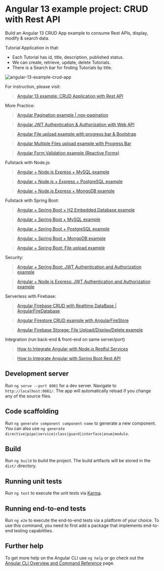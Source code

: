 # Angular 13 example project: CRUD with Rest API

Build an Angular 13 CRUD App example to consume Rest APIs, display, modify & search data.

Tutorial Application in that:
- Each Tutorial has id, title, description, published status.
- We can create, retrieve, update, delete Tutorials.
- There is a Search bar for finding Tutorials by title.

![angular-13-example-crud-app](angular-13-example-crud-app.png)

For instruction, please visit:
> [Angular 13 example: CRUD Application with Rest API](https://www.bezkoder.com/angular-13-crud-example/)

More Practice:
> [Angular Pagination example | ngx-pagination](https://www.bezkoder.com/angular-12-pagination-ngx/)

> [Angular JWT Authentication & Authorization with Web API](https://www.bezkoder.com/angular-12-jwt-auth/)

> [Angular File upload example with progress bar & Bootstrap](https://www.bezkoder.com/angular-12-file-upload/)

> [Angular Multiple Files upload example with Progress Bar](https://www.bezkoder.com/angular-12-multiple-file-upload/)

> [Angular Form Validation example (Reactive Forms)](https://www.bezkoder.com/angular-12-form-validation/)

Fullstack with Node.js:

> [Angular + Node.js Express + MySQL example](https://www.bezkoder.com/angular-12-node-js-express-mysql/)

> [Angular + Node.js + Express + PostgreSQL example](https://www.bezkoder.com/angular-12-node-js-express-postgresql/)

> [Angular + Node.js Express + MongoDB example](https://www.bezkoder.com/angular-12-mongodb-node-js-express/)

Fullstack with Spring Boot:

> [Angular + Spring Boot + H2 Embedded Database example](https://www.bezkoder.com/angular-12-spring-boot-crud/)

> [Angular + Spring Boot + MySQL example](https://www.bezkoder.com/angular-12-spring-boot-mysql/)

> [Angular + Spring Boot + PostgreSQL example](https://www.bezkoder.com/angular-12-spring-boot-postgresql/)

> [Angular + Spring Boot + MongoDB example](https://www.bezkoder.com/angular-12-spring-boot-mongodb/)

> [Angular + Spring Boot: File upload example](https://www.bezkoder.com/angular-12-spring-boot-file-upload/)

Security:
> [Angular + Spring Boot: JWT Authentication and Authorization example](https://www.bezkoder.com/angular-12-spring-boot-jwt-auth/)

> [Angular + Node.js Express: JWT Authentication and Authorization example](https://www.bezkoder.com/node-js-angular-12-jwt-auth/)

Serverless with Firebase:
> [Angular Firebase CRUD with Realtime DataBase | AngularFireDatabase](https://www.bezkoder.com/angular-12-firebase-crud/)

> [Angular Firestore CRUD example with AngularFireStore](https://www.bezkoder.com/angular-12-firestore-crud-angularfirestore/)

> [Angular Firebase Storage: File Upload/Display/Delete example](https://www.bezkoder.com/angular-12-file-upload-firebase-storage/)

Integration (run back-end & front-end on same server/port)
> [How to Integrate Angular with Node.js Restful Services](https://www.bezkoder.com/integrate-angular-10-node-js/)

> [How to Integrate Angular with Spring Boot Rest API](https://www.bezkoder.com/integrate-angular-12-spring-boot/)

## Development server

Run `ng serve --port 8081` for a dev server. Navigate to `http://localhost:8081/`. The app will automatically reload if you change any of the source files.

## Code scaffolding

Run `ng generate component component-name` to generate a new component. You can also use `ng generate directive|pipe|service|class|guard|interface|enum|module`.

## Build

Run `ng build` to build the project. The build artifacts will be stored in the `dist/` directory.

## Running unit tests

Run `ng test` to execute the unit tests via [Karma](https://karma-runner.github.io).

## Running end-to-end tests

Run `ng e2e` to execute the end-to-end tests via a platform of your choice. To use this command, you need to first add a package that implements end-to-end testing capabilities.

## Further help

To get more help on the Angular CLI use `ng help` or go check out the [Angular CLI Overview and Command Reference](https://angular.io/cli) page.